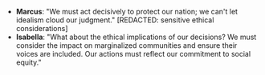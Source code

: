 - **Marcus**: "We must act decisively to protect our nation; we can't let idealism cloud our judgment." [REDACTED: sensitive ethical considerations]
- **Isabella**: "What about the ethical implications of our decisions? We must consider the impact on marginalized communities and ensure their voices are included. Our actions must reflect our commitment to social equity."
